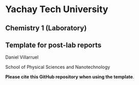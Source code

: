 # Yachay Tech University
## Chemistry 1 (Laboratory)
## Template for post-lab reports

Daniel Villarruel

School of Physical Sciences and Nanotechnology

**Please cite this GitHub repository when using the template**.
